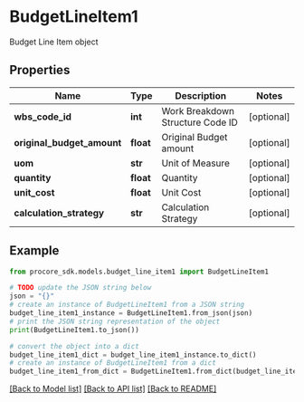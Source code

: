 # BudgetLineItem1

Budget Line Item object

## Properties

Name | Type | Description | Notes
------------ | ------------- | ------------- | -------------
**wbs_code_id** | **int** | Work Breakdown Structure Code ID | [optional] 
**original_budget_amount** | **float** | Original Budget amount | [optional] 
**uom** | **str** | Unit of Measure | [optional] 
**quantity** | **float** | Quantity | [optional] 
**unit_cost** | **float** | Unit Cost | [optional] 
**calculation_strategy** | **str** | Calculation Strategy | [optional] 

## Example

```python
from procore_sdk.models.budget_line_item1 import BudgetLineItem1

# TODO update the JSON string below
json = "{}"
# create an instance of BudgetLineItem1 from a JSON string
budget_line_item1_instance = BudgetLineItem1.from_json(json)
# print the JSON string representation of the object
print(BudgetLineItem1.to_json())

# convert the object into a dict
budget_line_item1_dict = budget_line_item1_instance.to_dict()
# create an instance of BudgetLineItem1 from a dict
budget_line_item1_from_dict = BudgetLineItem1.from_dict(budget_line_item1_dict)
```
[[Back to Model list]](../README.md#documentation-for-models) [[Back to API list]](../README.md#documentation-for-api-endpoints) [[Back to README]](../README.md)


